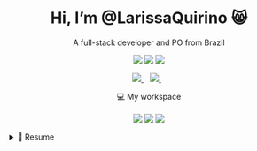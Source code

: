 
<h1 align='center'>
   Hi, I’m @LarissaQuirino 😸
</h1>

<p align='center'>
  A full-stack developer and PO from Brazil
</p>

<p align='center'>
 <img src="http://github-profile-summary-cards.vercel.app/api/cards/profile-details?username=LarissaQuirino&theme=tokyonight"> 
 <img src="http://github-profile-summary-cards.vercel.app/api/cards/stats?username=LarissaQuirino&theme=tokyonight">
 <img src="http://github-profile-summary-cards.vercel.app/api/cards/productive-time?username=LarissaQuirino&theme=tokyonight&utcOffset=8">
</p>
 
<p align='center'>
  <a href="https://www.linkedin.com/in/larissa-ferreira-quirino">
    <img src="https://img.shields.io/badge/linkedin-%230077B5.svg?&style=for-the-badge&logo=linkedin&logoColor=white" />
  </a>&nbsp;&nbsp;
  <a href="https://instagram.com/_html.ari">
    <img src="https://img.shields.io/badge/instagram-%23E4405F.svg?&style=for-the-badge&logo=instagram&logoColor=white" />        
  </a>&nbsp;&nbsp;
  
</p>

<p align='center'>
  💻 My workspace<br/><br/>
  <img src="https://img.shields.io/badge/windows-%230078D6.svg?&style=for-the-badge&logo=windows&logoColor=white" />
  <img src="https://img.shields.io/badge/AMD-Radeon_RX_5500-ED1C24?style=for-the-badge&logo=amd&logoColor=white" />
  <img src="https://img.shields.io/badge/RAM-16GB-%230071C5.svg?&style=for-the-badge&logoColor=white" />
</p>

<details>
  <summary>📃 Resume</summary>


## Education

- 📖 **Analysis and systems development**\
📆 2022 - 2023\
📍 **University UNOPAR of Minas Gerais** - Belo Horizonte, Brazil

- 📖 **MBA Software Engineering**\
📆 2025 - 2026\
📍 **Pontifical Catholic University of Minas Gerais** - Belo Horizonte, Brazil

## Experience

- 👨‍💻 **Developement Front-End Pleno and Product Owner**\
📆 jan/2024 - moment\
📍 **Accon Tech By Seidor** - Belo Horizonte/MG, Brazil

<img align="right" src="https://img.shields.io/badge/-ReactJs-61DAFB?logo=react&logoColor=white&style=for-the-badge" />
<img align="right" src="https://shields.io/badge/TypeScript-3178C6?logo=TypeScript&logoColor=FFF&style=flat-square" />
<img align="right" src="https://img.shields.io/badge/C%23-239120?style=flat&logo=unity&logoColor=white" />
<img align="right" src="https://img.shields.io/badge/PostgreSQL-316192?style=for-the-badge&logo=postgresql&logoColor=white" />

- 👨‍💻 **Developement Front-End Junior**\
📆 nov/2022 - jan/2024\
📍 **radio Itatiaia** - Belo Horizonte/MG, Brazil

<img align="right" src="https://img.shields.io/badge/Express.js-404D59?style=for-the-badge" />
<img align="right" src="https://img.shields.io/badge/Node.js-43853D?style=for-the-badge&logo=node.js&logoColor=white" />
<img align="right" src="https://img.shields.io/badge/Figma-F24E1E?style=for-the-badge&logo=figma&logoColor=white" />
<img align="right" src="https://img.shields.io/badge/PostgreSQL-316192?style=for-the-badge&logo=postgresql&logoColor=white" />

- 👨‍💻 **Technical Support Analyst**\
📆 jul/2022 - nov/2022\
📍 **TOTVS** - Belo Horizonte/MG, Brazil

<img align="right" src="https://img.shields.io/badge/Microsoft%20SQL%20Server-CC2927?style=for-the-badge&logo=microsoft%20sql%20server&logoColor=white" />
<img align="right" src="https://img.shields.io/badge/Trello-0052CC?style=for-the-badge&logo=trello&logoColor=white" />
<img align="right" src="https://img.shields.io/badge/Notion-000000?style=for-the-badge&logo=notion&logoColor=white" />
<img align="right" src="https://aleen42.github.io/badges/src/google_plus.svg" />

- 👨‍💻 **Devops Development Apprentice**\
📆 2021 - jul/2022\
📍 **TOTVS** - Belo Horizonte/MG, Brazil

<img align="right" src="https://img.shields.io/badge/Angular-DD0031?style=for-the-badge&logo=angular&logoColor=white" />
<img align="right" src="https://img.shields.io/badge/TypeScript-007ACC?style=for-the-badge&logo=typescript&logoColor=white" />
<img align="right" src="https://img.shields.io/badge/Node.js-43853D?style=for-the-badge&logo=node.js&logoColor=white" />
<img align="right" src="https://img.shields.io/badge/Bootstrap-563D7C?style=for-the-badge&logo=bootstrap&logoColor=white" />
<img align="right" src="https://img.shields.io/badge/C%23-239120?style=for-the-badge&logo=c-sharp&logoColor=white" />

</details>
